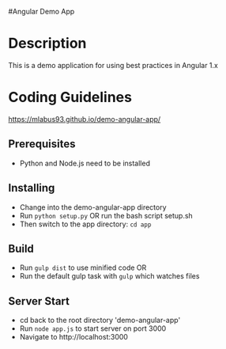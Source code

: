 #Angular Demo App

# Description

This is a demo application for using best practices in Angular 1.x

# Coding Guidelines
https://mlabus93.github.io/demo-angular-app/

## Prerequisites
- Python and Node.js need to be installed

## Installing

- Change into the demo-angular-app directory
- Run `python setup.py` OR run the bash script setup.sh
- Then switch to the app directory: `cd app`

## Build

- Run `gulp dist` to use minified code
OR
- Run the default gulp task with `gulp` which watches files

## Server Start

- cd back to the root directory 'demo-angular-app'
- Run `node app.js` to start server on port 3000
- Navigate to http://localhost:3000
